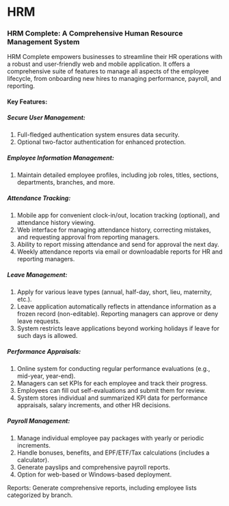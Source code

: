 # HRM
### HRM Complete: A Comprehensive Human Resource Management System
HRM Complete empowers businesses to streamline their HR operations with a robust and user-friendly web and mobile application. It offers a comprehensive suite of features to manage all aspects of the employee lifecycle, from onboarding new hires to managing performance, payroll, and reporting.

#### Key Features:

##### Secure User Management:
1. Full-fledged authentication system ensures data security.
2. Optional two-factor authentication for enhanced protection.

##### Employee Information Management:
1. Maintain detailed employee profiles, including job roles, titles, sections, departments, branches, and more.
   
##### Attendance Tracking:
1. Mobile app for convenient clock-in/out, location tracking (optional), and attendance history viewing.
2. Web interface for managing attendance history, correcting mistakes, and requesting approval from reporting managers.
3. Ability to report missing attendance and send for approval the next day.
4. Weekly attendance reports via email or downloadable reports for HR and reporting managers.
   
##### Leave Management:
1. Apply for various leave types (annual, half-day, short, lieu, maternity, etc.).
2. Leave application automatically reflects in attendance information as a frozen record (non-editable).
    Reporting managers can approve or deny leave requests.
3. System restricts leave applications beyond working holidays if leave for such days is allowed.
   
##### Performance Appraisals:
1. Online system for conducting regular performance evaluations (e.g., mid-year, year-end).
2. Managers can set KPIs for each employee and track their progress.
3. Employees can fill out self-evaluations and submit them for review.
4. System stores individual and summarized KPI data for performance appraisals, salary increments, and other HR decisions.
   
##### Payroll Management:
1. Manage individual employee pay packages with yearly or periodic increments.
2. Handle bonuses, benefits, and EPF/ETF/Tax calculations (includes a calculator).
3. Generate payslips and comprehensive payroll reports.
4. Option for web-based or Windows-based deployment.

Reports:
Generate comprehensive reports, including employee lists categorized by branch.
